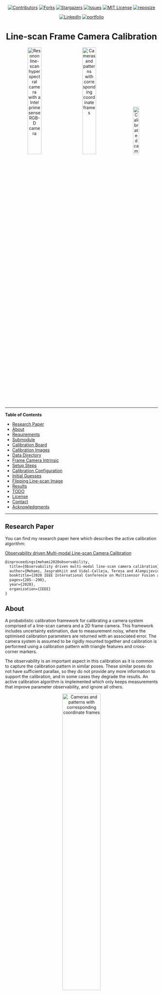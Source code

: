 <!-- Improved compatibility of back to top link: See: https://github.com/othneildrew/Best-README-Template/pull/73 -->
<a name="readme-top"></a>
<!--
*** Thanks for checking out the Best-README-Template. If you have a suggestion
*** that would make this better, please fork the repo and create a pull request
*** or simply open an issue with the tag "enhancement".
*** Don't forget to give the project a star!
*** Thanks again! Now go create something AMAZING! :D
-->


<!-- PROJECT SHIELDS -->
<!--
*** I'm using markdown "reference style" links for readability.
*** Reference links are enclosed in brackets [ ] instead of parentheses ( ).
*** See the bottom of this document for the declaration of the reference variables
*** for contributors-url, forks-url, etc. This is an optional, concise syntax you may use.
*** https://www.markdownguide.org/basic-syntax/#reference-style-links
-->

<div align="center">

[![Contributors][contributors-shield]][contributors-url]
[![Forks][forks-shield]][forks-url]
[![Stargazers][stars-shield]][stars-url]
[![Issues][issues-shield]][issues-url]
[![MIT License][license-shield]][license-url]
[![reposize][reposize-shield]][reposize-url]

[![LinkedIn][linkedin-shield]][linkedin-url]
[![portfolio][portfolio-shield]][portfolio-url]

</div>

<h1 align="center">Line-scan Frame Camera Calibration</h1>

<p align="center">
  <img src="docs/images/hyperspectral_primesense_setup.png" alt="Resonon line-scan hyperspectral camera with a Intel primesense RGB-D camera" width="30%" style="margin-right:5%;"/> 
    <img  src="docs/images/camera_system_coordinate_frames.png" alt="Cameras and patterns with corresponding coordinate frames" width="30%" style="margin-right:5%;"/>
    <img src="docs/images/optimised_camera_poses_with_3D_view-line.png" alt="Calibrated camera poses with 3D view-line on pattern" width="20%" />
</p>

---

**Table of Contents**
- [Research Paper](#research-paper)
- [About](#about)
- [Requirements](#requirements)
- [Submodule](#submodule)
- [Calibration Board](#calibration-board)
- [Calibration Images](#calibration-images)
- [Data Directory](#data-directory)
- [Frame Camera Intrinsic](#frame-camera-intrinsic)
- [Setup Steps](#setup-steps)
- [Calibration Configuration](#calibration-configuration)
- [Initial Guesses](#initial-guesses)
- [Flipping Line-scan Image](#flipping-line-scan-image)
- [Results](#results)
- [TODO](#todo)
- [License](#license)
- [Contact](#contact)
- [Acknowledgments](#acknowledgments)

---

## Research Paper

You can find my research paper here which describes the active calibration algorithm:

[Observability driven Multi-modal Line-scan Camera Calibration](https://ieeexplore.ieee.org/abstract/document/9235226)

```tex
@inproceedings{mehami2020observability,
  title={Observability driven multi-modal line-scan camera calibration},
  author={Mehami, Jasprabhjit and Vidal-Calleja, Teresa and Alempijevic, Alen},
  booktitle={2020 IEEE International Conference on Multisensor Fusion and Integration for Intelligent Systems (MFI)},
  pages={285--290},
  year={2020},
  organization={IEEE}
}
```

## About

A probabilistic calibration framework for calibrating a camera system comprised of a line-scan camera and a 2D frame camera. This framework includes uncertainty estimation, due to measurement noisy, where the optimised calibration parameters are returned with an associated error. The camera system is assumed to be rigidly mounted together and calibration is performed using a calibration pattern with triangle features and cross-corner markers.

The observability is an important aspect in this calibration as it is common to capture the calibration pattern in similar poses. These similar poses do not have sufficient parallax, so they do not provide any more information to support the calibration, and in some cases they degrade the results. An active calibration algorithm is implemented which only keeps measurements that improve parameter observability, and ignore all others.

<p align="center">
    <img align="center" src="docs/images/camera_system_coordinate_frames.png" alt="Cameras and patterns with corresponding coordinate frames" width="50%"/>
</p>

<p align="right">(<a href="#readme-top">back to top</a>)</p>

## Requirements

- MATLAB 2020a or higher (Tested with 2021b)
- GCC 7.0 or higher (Tested with 7.5.0)
- OpenCV 4.0 or higher
- CMake 3.10 or higher

## Submodule

This repository has a submodule. Make sure to add the `--recurse-submodules` flag when pulling or cloning.

```bash
#clone repo and submodules
git clone --recurse-submodules **REPO**

#first clone repo and then initialise and update submodule
git clone **REPO**
git submodule init
git submodule update
```

## Calibration Board

The calibration is performed using a pattern with known triangles on an ArUco board as shown below. The triangles provide feature points for the line-scan camera. **All triangles must be visible in the FOV of the line-scan camera in order to properly calibrate.** The ArUco board markers are used by the frame camera to acquire the board's pose automatically using OpenCV functionality (further details of the ArUco board estimation can be found in the [README](./ext_lib/mex_ChArUco_Pose/README.md) of submodule).

An A3 PDF version of the board can be found in [calibration_board](./calibration_board) and its corresponding dimension measurements which are used in the calibration are saved in the file [config.yaml](./config.yaml)

<p align="center">
    <img align="center" src="docs/images/pattern_aruco_triangle_board.png" alt="ArUco triangle pattern for calibrating line-scan camera" width="30%" />
</p>

## Calibration Images

When capturing calibration images, the board should be moved and rotated such that there are variations in the set of calibration images. Atleast two ArUco markers should be present in the frame camera image to estimate the board pose (see [PnP algorithm](https://en.wikipedia.org/wiki/Perspective-n-Point)) and eight line features should be detected in the line-scan image as shown below. The line-scan image may need to be flipped to match the order of the lines on the board *(see [below](#initial-guesses) for further details)*.

<div style="display:flex;justify-content:center;">
    <img align="center" src="docs/images/aruco_pose_estimation.png" alt="Estimated pose of ArUco board" width="49%"/>
    <img align="center" src="docs/images/line-scan_image_lines_detection.png" alt="Detected line features in the line-scan image" width="49%"/>
</div>
<br>

## Data Directory

The calibration data should be organised as follows:

```plaintext
Calibration_Data_directory
├── Frame
	├── img1.png
	├── img2.png
	└── ...
├── Line-scan
	├── hs1.png
	├── hs2.png
	└── ...
├── frame_camera_intrinsic.mat
└── calibration_results (generated after successfully running calibration script)
```

*Both Frame and Line-scan directories should have the same number of images.*

<p align="right">(<a href="#readme-top">back to top</a>)</p>

## Frame Camera Intrinsic

The intrinsic parameters of your Frame (RGB) camera must be **calibrated prior** to performing this calibration. This can be done through checkerboard calibration using MATLAB's calibration [app](https://au.mathworks.com/help/vision/ref/cameracalibrator-app.html). The saved intrinsic parameters should be stored with that data with the filename `frame_camera_intrinsic.mat` . Inside of the MAT file is a MATLAB [cameraParameters](https://mathworks.com/help/vision/ref/cameraparameters.html) object with the name **cameraParams**.

<p align="right">(<a href="#readme-top">back to top</a>)</p>

## Setup Steps

1. Extract images from Rosbag by running the script`Rosbag_Unpack_LineScan_Frame_Cameras.m` located in [rosbag_processing](./rosbag_processing) in MATLAB

   Pass Rosbag location to first window

   A new directory will be created called `*NAME OF Rosbag*` and inside of that directory will be `Frame` and `Line-scan` directories containing images.

   *Note: Extraction and saving might take a couple of minutes*

2. Compile ArUco pixel detection MEX function from submodule

   ```bash
   cd ext_lib/mex_ChArUco_Pose/
   mkdir build
   cd build
   cmake ..
   make -j
   ```

3. Edit the calibration configuration file [config.yaml](./config.yaml) as needed. Details of the calibration configuration are described in the next section.

4. Run calibration script `Main_Calibration.m`  Pass the directory location of the extracted images  `Images/*NAME OF BAG*/`  which contains the `Frame` and `Line-scan` directories.

5. Check that the line-scan lines are properly aligned to the frame camera images. If  successful, the results will be saved in the directory `calibration_results`. If results already exist, program will ask if you want to override results.

<p align="right">(<a href="#readme-top">back to top</a>)</p>

## Calibration Configuration

Configuration parameters found in the [config.yaml](./config.yaml) file.

| Flags                | Description                                                  |
| -------------------- | ------------------------------------------------------------ |
| display_on           | TRUE/FALSE Turns the intermediate visualisations on/off. Turn off to speed up processing |
| t1_approximate       | The approximate distance from Resonon to RGB camera along the positive x-axis of Resonon *(see [below](#initial-guesses) for further details)* |
| t3_approximate       | The approximate distance from Resonon to RGB camera along the positive z-axis of Resonon *(see [below](#initial-guesses) for further details)* |
| flip_linescan_img    | TRUE if the x-axis of the pattern is in the opposite direction to the y-axis of the Resonon *(see [below](#flipping-line-scan-image) for further details)*|
| naive_calibration    | TRUE/FALSE runs naive calibration with all images, else runs active algorithm |
| algorithm            | Algorithm for solving the optimisation. <br />1 - Levenberg-Marquardt (default)  <br />2 -Trust-Region-Reflective<br />The trust-region-reflective generally will result in proper calibration parameters as it takes in constraints that will ensure the intrinsics of the hyperspectral camera are in proper range. (These should generally remain fixed) |
| steadystate_readings | Stopping criteria for the active algorithm. Minimum number of consecutive optimisations until steady-state is reached. Checks the sum of the relative change in eigenvalues for each optimisation (referred to as summed normalised metric). |
| minimum_eigen_value  | Minimum eigenvalue magnitude. This avoids having to deal with values close to 0. |
| sum_eigen_threshold  | Threshold value for the summed normalised metric. Default value is 0 to ensure there is an increase in information. |
| skip_covariance      | TRUE/FALSE skipping covariance/error estimation. **Can only skip if naiveCalibration is TRUE** |
| std_pixel_error      | STD of pixel error for all cameras (default value 1)         |
| lower_bounds         | Lower bounds for trust-region-reflective algorithm in the vector form [tx, ty, tz, qw, qx, qy, qz, fy, v0, K1, K2, P2] |
| upper_bounds         | Upper bounds for trust-region-reflective algorithm in the vector form [tx, ty, tz, qw, qx, qy, qz, fy, v0, K1, K2, P2] |
<p align="right">(<a href="#readme-top">back to top</a>)</p>

## Initial Guesses

The closed form solution of the calibration requires an initial guess be given for the **t<sub>1</sub>** and **t<sub>3</sub>** parameters. This will avoid the calibration converging to an incorrect mirror pose. The diagram below demonstrates the required approximate measurements of the initial guess (should be measured in **metres**):

<p float = "center">
<img align="top" src="docs/images/line-scan_frame_camera_coordinate_frames.png" alt="Line-scan camera, frame camera, and calibration pattern coordinate frames" width="49%" />
<img align="top" src="docs/images/line-scan_frame_camera_initial_guesses.png" alt="Line-scan camera, frame camera, and calibration pattern coordinate frames" width="49%" />
</p>

Note that the extrinsic transformation describes the pose of the frame camera axis with respect to the line-scan camera axis. **In the above example both guesses would be negative.**

<p align="right">(<a href="#readme-top">back to top</a>)</p>

## Flipping Line-scan Image

Depending on the orientation of the calibration board, the line-scan camera images may need to be flipped horizontally so that the order of the feature points in the image correspond to the order on the board. You will need to manually set the flag `flip_linescan_img` as shown [above](#calibration-configuration).
This will depend on the setup of the cameras but the general guideline to set the flag to true, is that the x-axis of the pattern needs to to be in the opposite direction to the y-axis of the camera.

For my setup, the following examples show when the line-scan image is flipped and not flipped respectively:

<p float="center">
<img align="top" src="./docs/images/line-scan_image_flipped.png" alt="Successful calibration of cameras where line-scan images needed to be flipped" width="49%"/>
<img align="top" src="./docs/images/line-scan_image_not_flipped.png" alt="Successful calibration of cameras where line-scan images did not need to be flipped" width="49%"/>
</p>



## Results

Results are saved as a MAT file called `optimised_parameters.mat` which stores all the necessary data after calibration. Load this file into MATLAB.

The final optimised calibration parameters can be found in the matrix **linescan_Opt_Param**. This is a `n x 11`  matrix where each column represents values for each of the 11 calibration parameters [**t<sub>1</sub>**, **t<sub>2</sub>**, **t<sub>3</sub>**,  **r<sub>z</sub>**, **r<sub>y</sub>**, **r<sub>x</sub>**, **f<sub>y</sub>**, **v<sub>0</sub>**, **K<sub>1</sub>**, **K<sub>2</sub>**, **P<sub>2</sub>**]. The **last** row contains the final optimised parameters you should use. The covariance matrix for this array of parameters can be found in the `11 x 11 x n` array `linescan_Opt_ParamErr` by taking the very last `11 x 11` matrix.

`numOpt` tells you how many optimisation iterations were performed. In each iteration of the active algorithm a new image gets added, so therefore `numOpt + 1` is the number of images that are used in the final optimisation.

Below is the final output figure showing the calibrated cameras and one instance of the pattern with the projected line-scan view-line.

<p align="center">
<img align="top" src="./docs/images/sucessful_calibration_result.png" alt="Sucessful calibration result showing cameras, pattern and projected line" width="49%" />
</p>

<p align="right">(<a href="#readme-top">back to top</a>)</p>

## TODO

- [ ] Rotation optimisation over the manifold rather than using quaternion parameterisation. This should fix convergence issues.
- [ ] Read in frame camera intrinsic parameters from data folder or Rosbag
- [ ] Allow for passing in Rosbag of images
- [ ] Allow for any image naming schemes 
- [ ] Automatic method to set flip_linescan_img to true/false. 

<p align="right">(<a href="#readme-top">back to top</a>)</p>

## License

Distributed under the MIT License. See `LICENSE.txt` for more information.

<p align="right">(<a href="#readme-top">back to top</a>)</p>

## Contact

[Jasprabhjit Mehami](linkedin-url)

Email: jasprabhjit.mehami@gmail.com

<p align="right">(<a href="#readme-top">back to top</a>)</p>

<!-- ACKNOWLEDGMENTS -->

## Acknowledgments

* [Robotics Toolbox for MATLAB](https://github.com/petercorke/robotics-toolbox-matlab)

* [YAML parser for MATLAB](https://github.com/ewiger/yamlmatlab)

  

<p align="right">(<a href="#readme-top">back to top</a>)</p>

<!-- MARKDOWN LINKS & IMAGES -->
<!-- https://www.markdownguide.org/basic-syntax/#reference-style-links -->



[contributors-shield]: https://img.shields.io/github/contributors/jmehami1/Line-scan_Frame_Camera_Calibration.svg?style=plastic&logo=appveyor
[contributors-url]: https://github.com/jmehami1/Line-scan_Frame_Camera_Calibration/graphs/contributors
[forks-shield]: https://img.shields.io/github/forks/jmehami1/Line-scan_Frame_Camera_Calibration.svg?style=plastic&logo=appveyor
[forks-url]: https://github.com/jmehami1/Line-scan_Frame_Camera_Calibration/network/members
[stars-shield]: https://img.shields.io/github/stars/jmehami1/Line-scan_Frame_Camera_Calibration.svg?style=plastic&logo=appveyor
[stars-url]: https://github.com/jmehami1/Line-scan_Frame_Camera_Calibration/stargazers
[issues-shield]: https://img.shields.io/github/issues/jmehami1/Line-scan_Frame_Camera_Calibration.svg?style=plastic&logo=appveyor
[issues-url]: https://github.com/jmehami1/Line-scan_Frame_Camera_Calibration/issues

[license-shield]: https://img.shields.io/github/license/jmehami1/Line-scan_Frame_Camera_Calibration
[license-url]: https://github.com/jmehami1/Line-scan_Frame_Camera_Calibration/blob/master/LICENSE.txt
[reposize-shield]: https://img.shields.io/github/repo-size/jmehami1/Line-scan_Frame_Camera_Calibration.svg?style=plastic&logo=appveyor
[reposize-url]: https://github.com/jmehami1/Line-scan_Frame_Camera_Calibration



[linkedin-shield]: https://img.shields.io/badge/-LinkedIn-blue.svg?style=for-the-badge&logo=linkedin&colorB=0077b5
[linkedin-url]: https://linkedin.com/in/jessemehami
[portfolio-shield]: https://img.shields.io/badge/-Portfolio-blue.svg?style=for-the-badge&logo=Portfolio&colorB=625094
[portfolio-url]: https://jmehami1.github.io/